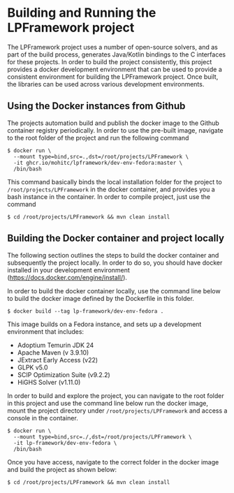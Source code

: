 # Building and Running the LPFramework project

The LPFramework project uses a number of open-source solvers, and as part of the
build process, generates Java/Kotlin bindings to the C interfaces for these
projects. In order to build the project consistently, this project provides a
docker development environment that can be used to provide a consistent
environment for building the LPFramework project. Once built, the libraries can
be used across various development environments.

## Using the Docker instances from Github

The projects automation build and publish the docker image to the Github
container registry periodically. In order to use the pre-built image, navigate
to the root folder of the project and run the following command

```shell
$ docker run \
  --mount type=bind,src=.,dst=/root/projects/LPFramework \
  -it ghcr.io/mohitc/lpframework/dev-env-fedora:master \
  /bin/bash
```

This command basically binds the local installation folder for the project to
`/root/projects/LPFramework` in the docker container, and provides you a bash
instance in the container. In order to compile project, just use the command

```shell
$ cd /root/projects/LPFramework && mvn clean install
```

## Building the Docker container and project locally

The following section outlines the steps to build the docker container and
subsequently the project locally. In order to do so, you should have docker
installed in your development
environment (https://docs.docker.com/engine/install/).

In order to build the docker container locally, use the command line below to
build the docker image defined by the Dockerfile in this folder.

```
$ docker build --tag lp-framework/dev-env-fedora .
```

This image builds on a Fedora instance, and sets up a development environment
that includes:

* Adoptium Temurin JDK 24
* Apache Maven (v 3.9.10)
* JExtract Early Access (v22)
* GLPK v5.0
* SCIP Optimization Suite (v9.2.2)
* HiGHS Solver (v1.11.0)

In order to build and explore the project, you can navigate to the root folder
in this project and use the command line below run the docker image, mount the
project directory under `/root/projects/LPFramework` and access a console in the
container.

```shell
$ docker run \
  --mount type=bind,src=./,dst=/root/projects/LPFramework \
  -it lp-framework/dev-env-fedora \
  /bin/bash
```

Once you have access, navigate to the correct folder in the docker image and
build the project as shown below:

```shell
$ cd /root/projects/LPFramework && mvn clean install
```

